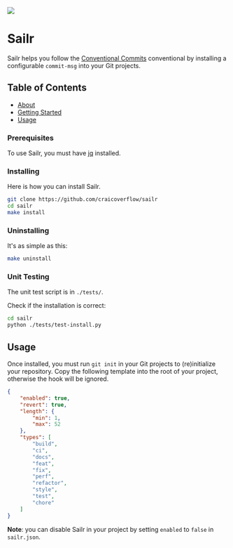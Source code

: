![](https://www.codetriage.com/craicoverflow/sailr/badges/users.svg)

# Sailr

Sailr helps you follow the [Conventional Commits](https://www.conventionalcommits.org) conventional by installing a configurable `commit-msg` into your Git projects.

## Table of Contents
+ [About](#about)
+ [Getting Started](#getting_started)
+ [Usage](#usage)

### Prerequisites

To use Sailr, you must have [jq](https://stedolan.github.io/jq/download/) installed.

### Installing

Here is how you can install Sailr.

```sh
git clone https://github.com/craicoverflow/sailr
cd sailr
make install
```

### Uninstalling

It's as simple as this:

```sh
make uninstall
```

### Unit Testing

The unit test script is in `./tests/`.

Check if the installation is correct:

```sh
cd sailr
python ./tests/test-install.py
```

## Usage <a name = "usage"></a>

Once installed, you must run `git init` in your Git projects to (re)initialize your repository. Copy the following template into the root of your project, otherwise the hook will be ignored.

```json
{
    "enabled": true,
    "revert": true,
    "length": {
        "min": 1,
        "max": 52
    },
    "types": [
        "build",
        "ci",
        "docs",
        "feat",
        "fix",
        "perf",
        "refactor",
        "style",
        "test",
        "chore"
    ]
}
```

**Note**: you can disable Sailr in your project by setting `enabled` to `false` in `sailr.json`.
